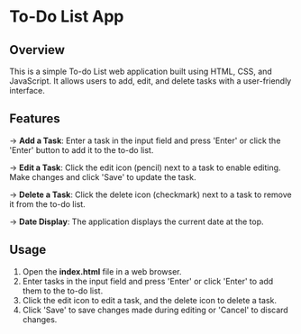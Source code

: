# To-Do List App

## Overview
This is a simple To-do List web application built using HTML, CSS, and JavaScript. It allows users to add, edit, and delete tasks with a user-friendly interface.

## Features
-> **Add a Task**: Enter a task in the input field and press 'Enter' or click the 'Enter' button to add it to the to-do list.

-> **Edit a Task**: Click the edit icon (pencil) next to a task to enable editing. Make changes and click 'Save' to update the task.

-> **Delete a Task**: Click the delete icon (checkmark) next to a task to remove it from the to-do list.

-> **Date Display**: The application displays the current date at the top.

## Usage
1. Open the **index.html** file in a web browser.
2. Enter tasks in the input field and press 'Enter' or click 'Enter' to add them to the to-do list.
3. Click the edit icon to edit a task, and the delete icon to delete a task.
4. Click 'Save' to save changes made during editing or 'Cancel' to discard changes.

